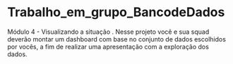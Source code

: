 # Trabalho_em_grupo_BancodeDados
Módulo 4 - Visualizando a situação . Nesse projeto você e sua squad deverão montar um dashboard com base no conjunto de dados escolhidos por vocês, a fim de realizar uma apresentação com a exploração dos dados.
